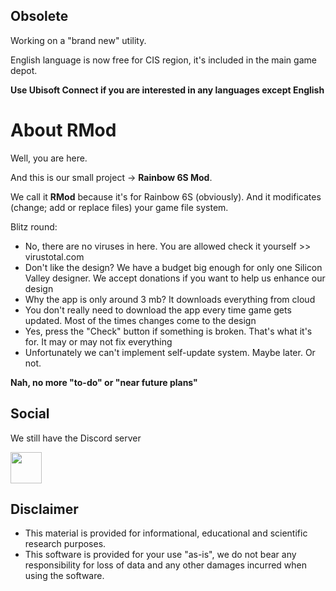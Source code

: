 ## Obsolete
Working on a "brand new" utility.

English language is now free for CIS region, it's included in the main game depot.

**Use Ubisoft Connect if you are interested in any languages except English**


# About RMod
Well, you are here.

And this is our small project -> **Rainbow 6S Mod**.

We call it **RMod** because it's for Rainbow 6S (obviously).
And it modificates (change; add or replace files) your game file system.

Blitz round:
* No, there are no viruses in here. You are allowed check it yourself >> virustotal.com
* Don't like the design? We have a budget big enough for only one Silicon Valley designer. We accept donations if you want to help us enhance our design
* Why the app is only around 3 mb? It downloads everything from cloud
* You don't really need to download the app every time game gets updated. Most of the times changes come to the design
* Yes, press the "Check" button if something is broken. That's what it's for. It may or may not fix everything
* Unfortunately we can't implement self-update system. Maybe later. Or not. 

**Nah, no more "to-do" or "near future plans"**

## Social
We still have the Discord server

<a href="https://discord.gg/nXfZqTdGze"><img src="https://raw.githubusercontent.com/lemasato/POE-Trades-Companion/master/resources/imgs/Discord_big.png" height=50></a>


## Disclaimer
* This material is provided for informational, educational and scientific research purposes.
* This software is provided for your use "as-is", we do not bear any responsibility for loss of data and any other damages incurred when using the software.
